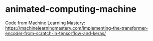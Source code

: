 # animated-computing-machine
Code from Machine Learning Mastery: https://machinelearningmastery.com/implementing-the-transformer-encoder-from-scratch-in-tensorflow-and-keras/
